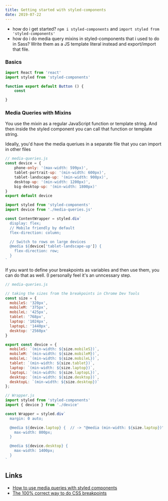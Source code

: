 ```yaml
---
title: Getting started with styled-components
date: 2019-07-22
---
```


- how do i get started? `npm i styled-components` and `import styled from 'styled-components'`
- how do i do media query mixins in styled-components that i used to do in Sass? Write them as a JS template literal instead and export/import that file.

### Basics

```js
import React from 'react'
import styled from 'styled-components'

function export default Button () {
	const 

}
```

### Media Queries with Mixins

You use the _mixin_ as a regular JavaScript function or template string. And then inside the styled component you can call that function or template string.

Ideally, you'd have the media queriues in a separate file that you can import in other files

```js
// media-queries.js
const device = {
	phone-only: '(max-width: 599px)',
	tablet-portrait-up: '(min-width: 600px)',
	tablet-landscape-up: '(min-width: 900px)',
	desktop-up: '(min-width: 1200px)',
	big-desktop-up: '(min-width: 1800px)'
}
export default device
```

```js
import styled from 'styled-components'
import device from './media-queries.js'

const ContentWrapper = styled.div`
  display: flex;
  // Mobile friendly by default
  flex-direction: column;

  // Switch to rows on large devices
  @media ${device['tablet-landscape-up']} {
    flex-direction: row;
  }
`
```

If you want to define your breakpoints as variables and then use them, you can do that as well. (I personally feel it's an unncessary step.

```js
// media-queries.js

// taking the sizes from the breakpoints in Chrome Dev Tools
const size = {
  mobileS: '320px',
  mobileM: '375px',
  mobileL: '425px',
  tablet: '768px',
  laptop: '1024px',
  laptopL: '1440px',
  desktop: '2560px'
}

export const device = {
  mobileS: `(min-width: ${size.mobileS})`,
  mobileM: `(min-width: ${size.mobileM})`,
  mobileL: `(min-width: ${size.mobileL})`,
  tablet: `(min-width: ${size.tablet})`,
  laptop: `(min-width: ${size.laptop})`,
  laptopL: `(min-width: ${size.laptopL})`,
  desktop: `(min-width: ${size.desktop})`,
  desktopL: `(min-width: ${size.desktop})`
};
```

```js
// Wrapper.js
import styled from 'styled-components'
import { device } from './device'

const Wrapper = styled.div`
  margin: 0 auto;

  @media ${device.laptop} {  // -> "@media (min-width: ${size.laptop})" -> "@media (min-width: 1024px)"
    max-width: 800px;
  }

  @media ${device.desktop} {
    max-width: 1400px;
  }
`
```



Links
---

- [How to use media queries with styled components](https://jsramblings.com/2018/02/04/styled-components-media-queries.html)
- [The 100% correct way to do CSS breakpoints](https://www.freecodecamp.org/news/the-100-correct-way-to-do-css-breakpoints-88d6a5ba1862/)